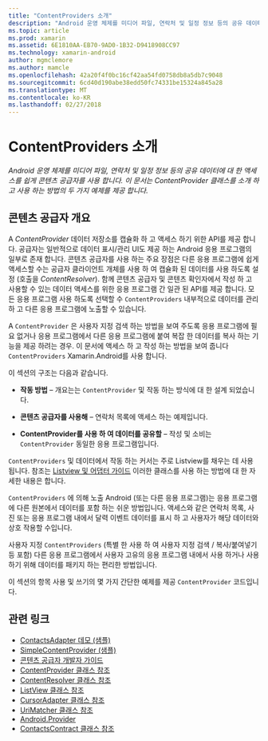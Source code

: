 ```yaml
---
title: "ContentProviders 소개"
description: "Android 운영 체제를 미디어 파일, 연락처 및 일정 정보 등의 공유 데이터에 대 한 액세스를 쉽게 콘텐츠 공급자를 사용 합니다. 이 문서는 ContentProvider 클래스를 소개 하 고 사용 하는 방법의 두 가지 예제를 제공 합니다."
ms.topic: article
ms.prod: xamarin
ms.assetid: 6E1810AA-EB70-9AD0-1B32-D9418908CC97
ms.technology: xamarin-android
author: mgmclemore
ms.author: mamcle
ms.openlocfilehash: 42a20f4f0bc16cf42aa54fd0758db8a5db7c9048
ms.sourcegitcommit: 6cd40d190abe38edd50fc74331be15324a845a28
ms.translationtype: MT
ms.contentlocale: ko-KR
ms.lasthandoff: 02/27/2018
---
```

# <a name="intro-to-contentproviders"></a>ContentProviders 소개

_Android 운영 체제를 미디어 파일, 연락처 및 일정 정보 등의 공유 데이터에 대 한 액세스를 쉽게 콘텐츠 공급자를 사용 합니다. 이 문서는 ContentProvider 클래스를 소개 하 고 사용 하는 방법의 두 가지 예제를 제공 합니다._


## <a name="content-providers-overview"></a>콘텐츠 공급자 개요

A *ContentProvider* 데이터 저장소를 캡슐화 하 고 액세스 하기 위한 API를 제공 합니다. 공급자는 일반적으로 데이터 표시/관리 UI도 제공 하는 Android 응용 프로그램의 일부로 존재 합니다. 콘텐츠 공급자를 사용 하는 주요 장점은 다른 응용 프로그램에 쉽게 액세스할 수는 공급자 클라이언트 개체를 사용 하 여 캡슐화 된 데이터를 사용 하도록 설정 (호출을 *ContentResolver*). 함께 콘텐츠 공급자 및 콘텐츠 확인자에서 작성 하 고 사용할 수 있는 데이터 액세스를 위한 응용 프로그램 간 일관 된 API를 제공 합니다. 모든 응용 프로그램 사용 하도록 선택할 수 `ContentProviders` 내부적으로 데이터를 관리 하 고 다른 응용 프로그램에 노출할 수 있습니다.

A `ContentProvider` 은 사용자 지정 검색 하는 방법을 보여 주도록 응용 프로그램에 필요 없거나 응용 프로그램에서 다른 응용 프로그램에 붙여 복잡 한 데이터를 복사 하는 기능을 제공 하려는 경우. 이 문서에 액세스 하 고 작성 하는 방법을 보여 줍니다 `ContentProviders` Xamarin.Android를 사용 합니다.

이 섹션의 구조는 다음과 같습니다.

- **작동 방법** &ndash; 개요는는 `ContentProvider` 및 작동 하는 방식에 대 한 설계 되었습니다.

- **콘텐츠 공급자를 사용해** &ndash; 연락처 목록에 액세스 하는 예제입니다.

- **ContentProvider를 사용 하 여 데이터를 공유할** &ndash; 작성 및 소비는 `ContentProvider` 동일한 응용 프로그램입니다.

`ContentProviders` 및 데이터에서 작동 하는 커서는 주로 Listview를 채우는 데 사용 됩니다. 참조는 [Listview 및 어댑터 가이드](~/android/user-interface/layouts/list-view/index.md) 이러한 클래스를 사용 하는 방법에 대 한 자세한 내용은 합니다.

`ContentProviders` 에 의해 노출 Android (또는 다른 응용 프로그램)는 응용 프로그램에 다른 원본에서 데이터를 포함 하는 쉬운 방법입니다. 액세스와 같은 연락처 목록, 사진 또는 응용 프로그램 내에서 달력 이벤트 데이터를 표시 하 고 사용자가 해당 데이터와 상호 작용할 수입니다.

사용자 지정 `ContentProviders` (특별 한 사용 하 여 사용자 지정 검색 / 복사/붙여넣기 등 포함) 다른 응용 프로그램에서 사용자 고유의 응용 프로그램 내에서 사용 하거나 사용 하기 위해 데이터를 패키지 하는 편리한 방법입니다.

이 섹션의 항목 사용 및 쓰기의 몇 가지 간단한 예제를 제공 `ContentProvider` 코드입니다.



## <a name="related-links"></a>관련 링크

- [ContactsAdapter 데모 (샘플)](https://developer.xamarin.com/samples/monodroid/PlatformFeatures/ContactsAdapterDemo/)
- [SimpleContentProvider (샘플)](https://developer.xamarin.com/samples/monodroid/PlatformFeatures/SimpleContentProvider)
- [콘텐츠 공급자 개발자 가이드](http://developer.android.com/guide/topics/providers/content-providers.html)
- [ContentProvider 클래스 참조](https://developer.xamarin.com/api/type/Android.Content.ContentProvider/)
- [ContentResolver 클래스 참조](https://developer.xamarin.com/api/type/Android.Content.ContentResolver/)
- [ListView 클래스 참조](https://developer.xamarin.com/api/type/Android.Widget.ListView/)
- [CursorAdapter 클래스 참조](https://developer.xamarin.com/api/type/Android.Widget.CursorAdapter/)
- [UriMatcher 클래스 참조](https://developer.xamarin.com/api/type/Android.Content.UriMatcher/)
- [Android.Provider](https://developer.xamarin.com/api/namespace/Android.Provider/)
- [ContactsContract 클래스 참조](https://developer.xamarin.com/api/type/Android.Provider.ContactsContract/)
